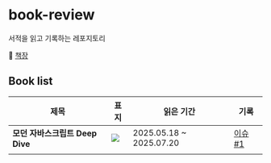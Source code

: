 # book-review

서적을 읽고 기록하는 레포지토리

📖 [책장](https://github.com/gmlwlsdl/book-review/issues/1)

## Book list

| 제목                                         | 표지                                                                                                                                                                                                                                                                                                                                                                                                                                                                                                                                                                                                                                                                                                                                                                                                                                                                               | 읽은 기간               | 기록                                                                                         |
| -------------------------------------------- | ---------------------------------------------------------------------------------------------------------------------------------------------------------------------------------------------------------------------------------------------------------------------------------------------------------------------------------------------------------------------------------------------------------------------------------------------------------------------------------------------------------------------------------------------------------------------------------------------------------------------------------------------------------------------------------------------------------------------------------------------------------------------------------------------------------------------------------------------------------------------------------- | ----------------------- | -------------------------------------------------------------------------------------------- |
| <strong>모던 자바스크립트 Deep Dive</strong> | <img src="https://private-user-images.githubusercontent.com/108905670/455163655-6cc5d7b2-3647-4ad7-b635-4fefef694c51.png?jwt=eyJhbGciOiJIUzI1NiIsInR5cCI6IkpXVCJ9.eyJpc3MiOiJnaXRodWIuY29tIiwiYXVkIjoicmF3LmdpdGh1YnVzZXJjb250ZW50LmNvbSIsImtleSI6ImtleTUiLCJleHAiOjE3NTM0NTM2NDAsIm5iZiI6MTc1MzQ1MzM0MCwicGF0aCI6Ii8xMDg5MDU2NzAvNDU1MTYzNjU1LTZjYzVkN2IyLTM2NDctNGFkNy1iNjM1LTRmZWZlZjY5NGM1MS5wbmc_WC1BbXotQWxnb3JpdGhtPUFXUzQtSE1BQy1TSEEyNTYmWC1BbXotQ3JlZGVudGlhbD1BS0lBVkNPRFlMU0E1M1BRSzRaQSUyRjIwMjUwNzI1JTJGdXMtZWFzdC0xJTJGczMlMkZhd3M0X3JlcXVlc3QmWC1BbXotRGF0ZT0yMDI1MDcyNVQxNDIyMjBaJlgtQW16LUV4cGlyZXM9MzAwJlgtQW16LVNpZ25hdHVyZT0wMDI2NjUwYWI1YmYyYzRhMjZkNDQ2NGQyODRhNDMwOWUzOGQwMDlmMzU1Zjc2ZWJlN2RhMDIyMTk2NTQ0YmYyJlgtQW16LVNpZ25lZEhlYWRlcnM9aG9zdCJ9.37DxqjX7rqHKZOnq7r4PoqgfQjttjO3P8MBNe1w5dls" style="max-width: 100%; height: auto; max-height: 250px;"> | 2025.05.18 ~ 2025.07.20 | [이슈 #1](https://github.com/gmlwlsdl/book-review/issues/1?issue=gmlwlsdl%7Cbook-review%7C2) |
|                                              |
